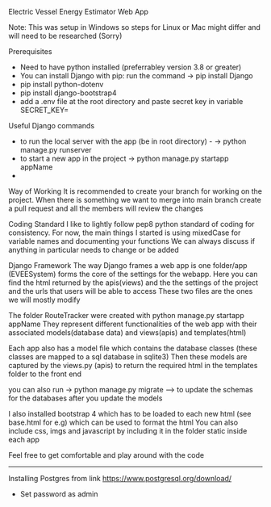  Electric Vessel Energy Estimator Web App

 Note: This was setup in Windows so steps for Linux or Mac might differ 
 and will need to be researched (Sorry) 

 Prerequisites 
  - Need to have python installed (preferrabley version 3.8 or greater) 
  - You can install Django with pip: run the command -> pip install Django 
  - pip install python-dotenv
  - pip install django-bootstrap4
  - add a .env file at the root directory and paste secret key in variable 
   SECRET_KEY=


 Useful Django commands 
  - to run the local server with the app (be in root directory) -
                     -> python manage.py runserver 
  - to start a new app in the project -> python manage.py startapp appName 
  - 

 Way of Working
 It is recommended to create your branch for working on the project. 
 When there is something we want to merge into main branch create a pull request 
 and all the members will review the changes 

 Coding Standard 
 I like to lightly follow pep8 python standard of coding for consistency. 
 For now, the main things I started is using mixedCase for variable names and 
 documenting your functions 
 We can always discuss if anything in particular needs to change or be added 

 Django Framework 
 The way Django frames a web app is one folder/app (EVEESystem) forms the core of the
 settings for the webapp. Here you can find the html returned by the apis(views) 
 and the the settings of the project and the urls that users will be able to access 
 These two files are the ones we will mostly modify


 The folder RouteTracker were created with python manage.py startapp appName
 They represent different functionalities of the web app with their associated models(database data) and
 views(apis) and templates(html) 

 Each app also has a model file which contains the database classes (these classes are mapped to a 
 sql database in sqlite3) Then these models are captured by the views.py (apis) to return the 
 required html in the templates folder to the front end 

 you can also run -> python manage.py migrate    --> to update the schemas for the databases after 
 you update the models

 I also installed bootstrap 4 which has to be loaded to each new html (see base.html for e.g) 
 which can be used to format the html 
 You can also include css, imgs and javascript by including it in the folder static inside each app

 Feel free to get comfortable and play around with the code 
 

 ***** 
 Installing Postgres from link https://www.postgresql.org/download/ 
 - Set password as admin 

